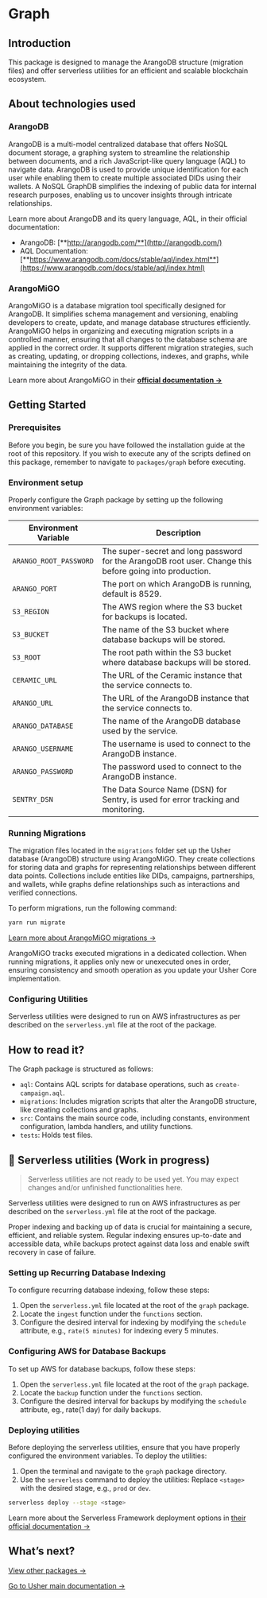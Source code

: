 # Graph

## Introduction

This package is designed to manage the ArangoDB structure (migration files) and offer serverless utilities for an
efficient and scalable blockchain ecosystem.

## About technologies used

### ArangoDB

ArangoDB is a multi-model centralized database that offers NoSQL document storage, a graphing system to streamline the
relationship between documents, and a rich JavaScript-like query language (AQL) to navigate data. ArangoDB is used to
provide unique identification for each user while enabling them to create multiple associated DIDs using their wallets.
A NoSQL GraphDB simplifies the indexing of public data for internal research purposes, enabling us to uncover insights
through intricate relationships.

Learn more about ArangoDB and its query language, AQL, in their official documentation:

- ArangoDB: [**http://arangodb.com/**](http://arangodb.com/)
- AQL Documentation: [**https://www.arangodb.com/docs/stable/aql/index.html**](https://www.arangodb.com/docs/stable/aql/index.html)

### **ArangoMiGO**

ArangoMiGO is a database migration tool specifically designed for ArangoDB. It simplifies schema management and
versioning, enabling developers to create, update, and manage database structures efficiently. ArangoMiGO helps in
organizing and executing migration scripts in a controlled manner, ensuring that all changes to the database schema are
applied in the correct order. It supports different migration strategies, such as creating, updating, or dropping
collections, indexes, and graphs, while maintaining the integrity of the data.

Learn more about ArangoMiGO in their [**official documentation →**](https://github.com/deusdat/arangomigo)

## **Getting Started**

### **Prerequisites**

Before you begin, be sure you have followed the installation guide at the root of this repository. If you wish to
execute any of the scripts defined on this package, remember to navigate to `packages/graph` before executing.

### Environment setup

Properly configure the Graph package by setting up the following environment variables:

| Environment Variable   | Description                                                                                              |
|------------------------|----------------------------------------------------------------------------------------------------------|
| `ARANGO_ROOT_PASSWORD` | The super-secret and long password for the ArangoDB root user. Change this before going into production. |
| `ARANGO_PORT`          | The port on which ArangoDB is running, default is 8529.                                                  |
| `S3_REGION`            | The AWS region where the S3 bucket for backups is located.                                               |
| `S3_BUCKET`            | The name of the S3 bucket where database backups will be stored.                                         |
| `S3_ROOT`              | The root path within the S3 bucket where database backups will be stored.                                |
| `CERAMIC_URL`          | The URL of the Ceramic instance that the service connects to.                                            |
| `ARANGO_URL`           | The URL of the ArangoDB instance that the service connects to.                                           |
| `ARANGO_DATABASE`      | The name of the ArangoDB database used by the service.                                                   |
| `ARANGO_USERNAME`      | The username is used to connect to the ArangoDB instance.                                                |
| `ARANGO_PASSWORD`      | The password used to connect to the ArangoDB instance.                                                   |
| `SENTRY_DSN`           | The Data Source Name (DSN) for Sentry, is used for error tracking and monitoring.                        |

### **Running Migrations**

The migration files located in the `migrations` folder set up the Usher database (ArangoDB) structure using ArangoMiGO.
They create collections for storing data and graphs for representing relationships between different data points.
Collections include entities like DIDs, campaigns, partnerships, and wallets, while graphs define relationships such as
interactions and verified connections.

To perform migrations, run the following command:

```bash
yarn run migrate
```

[Learn more about ArangoMiGO migrations →](https://github.com/deusdat/arangomigo)

ArangoMiGO tracks executed migrations in a dedicated collection. When running migrations, it applies only new or
unexecuted ones in order, ensuring consistency and smooth operation as you update your Usher Core implementation.

### Configuring Utilities

Serverless utilities were designed to run on AWS infrastructures as per described on the `serverless.yml` file at the
root of the package.

## How to read it?

The Graph package is structured as follows:

- `aql`: Contains AQL scripts for database operations, such as `create-campaign.aql`.
- `migrations`: Includes migration scripts that alter the ArangoDB structure, like creating collections and graphs.
- `src`: Contains the main source code, including constants, environment configuration, lambda handlers, and utility
	functions.
- `tests`: Holds test files.

## 🚧 Serverless utilities (Work in progress)

> Serverless utilities are not ready to be used yet. You may expect changes and/or unfinished functionalities here.
>

Serverless utilities were designed to run on AWS infrastructures as per described on the `serverless.yml` file at the
root of the package.

Proper indexing and backing up of data is crucial for maintaining a secure, efficient, and reliable system. Regular
indexing ensures up-to-date and accessible data, while backups protect against data loss and enable swift recovery in
case of failure.

### Setting up Recurring Database Indexing

To configure recurring database indexing, follow these steps:

1. Open the `serverless.yml` file located at the root of the `graph` package.
2. Locate the `ingest` function under the `functions` section.
3. Configure the desired interval for indexing by modifying the `schedule` attribute, e.g., `rate(5 minutes)` for
	 indexing every 5 minutes.

### Configuring AWS for Database Backups

To set up AWS for database backups, follow these steps:

1. Open the `serverless.yml` file located at the root of the `graph` package.
2. Locate the `backup` function under the `functions` section.
3. Configure the desired interval for backups by modifying the `schedule` attribute, eg., rate(1 day) for daily
		 backups.

### Deploying utilities

Before deploying the serverless utilities, ensure that you have properly configured the environment variables. To deploy
the utilities:

1. Open the terminal and navigate to the `graph` package directory.
2. Use the `serverless` command to deploy the utilities: Replace `<stage>` with the desired stage, e.g., `prod`
	 or `dev`.

```bash
serverless deploy --stage <stage>
```

Learn more about the Serverless Framework deployment options
in [their official documentation →](https://www.serverless.com/framework/docs/providers/aws/guide/deploying)

## What’s next?

[View other packages →](../)

[Go to Usher main documentation →](https://docs.usher.so/)

